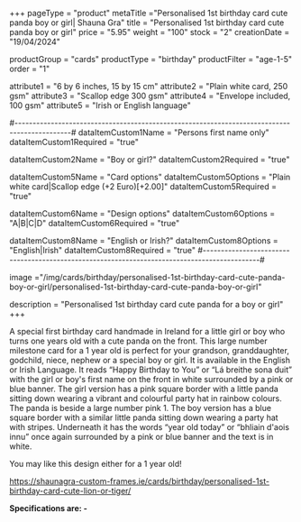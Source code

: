+++
pageType = "product"
metaTitle ="Personalised 1st birthday card cute panda boy or girl| Shauna Gra"
title = "Personalised 1st birthday card cute panda boy or girl"
price = "5.95"
weight = "100"
stock = "2"
creationDate = "19/04/2024"

productGroup = "cards"
productType = "birthday"
productFilter = "age-1-5"
order = "1"

attribute1 = "6 by 6 inches, 15 by 15 cm" 
attribute2 = "Plain white card, 250 gsm"
attribute3 = "Scallop edge 300 gsm"
attribute4 = "Envelope included, 100 gsm"
attribute5 = "Irish or English language"

#---------------------------------------------------------------------------------------------#
dataItemCustom1Name = "Persons first name only"
dataItemCustom1Required = "true"

dataItemCustom2Name = "Boy or girl?"
dataItemCustom2Required = "true"

dataItemCustom5Name = "Card options"
dataItemCustom5Options = "Plain white card|Scallop edge (+2 Euro)[+2.00]"
dataItemCustom5Required = "true"

dataItemCustom6Name = "Design options"
dataItemCustom6Options = "A|B|C|D"
dataItemCustom6Required = "true"

dataItemCustom8Name = "English or Irish?"
dataItemCustom8Options = "English|Irish"
dataItemCustom8Required = "true"
#---------------------------------------------------------------------------------------------#

image ="/img/cards/birthday/personalised-1st-birthday-card-cute-panda-boy-or-girl/personalised-1st-birthday-card-cute-panda-boy-or-girl"

description = "Personalised 1st birthday card cute panda for a boy or girl"
+++

A special first birthday card handmade in Ireland for a little girl or boy who turns one years old with a cute panda on the front. This large number milestone card for a 1 year old is perfect for your grandson, granddaughter, godchild, niece, nephew or a special boy or girl. It is available in the English or Irish Language. It reads “Happy Birthday to You” or “Lá breithe sona duit” with the girl or boy's first name on the front in white surrounded by a pink or blue banner. The girl version has a pink square border with a little panda sitting down wearing a vibrant and colourful party hat in rainbow colours. The panda is beside a large number pink 1. The boy version has a blue square border with a similar little panda sitting down wearing a party hat with stripes. Underneath it has the words “year old today” or “bhliain d'aois innu” once again surrounded by a pink or blue banner and the text is in white.

You may like this design either for a 1 year old!

https://shaunagra-custom-frames.ie/cards/birthday/personalised-1st-birthday-card-cute-lion-or-tiger/

**Specifications are: -**
